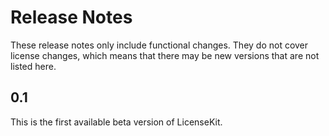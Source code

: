 # Release Notes

These release notes only include functional changes. They do
not cover license changes, which means that there may be new
versions that are not listed here.



## 0.1

This is the first available beta version of LicenseKit.
